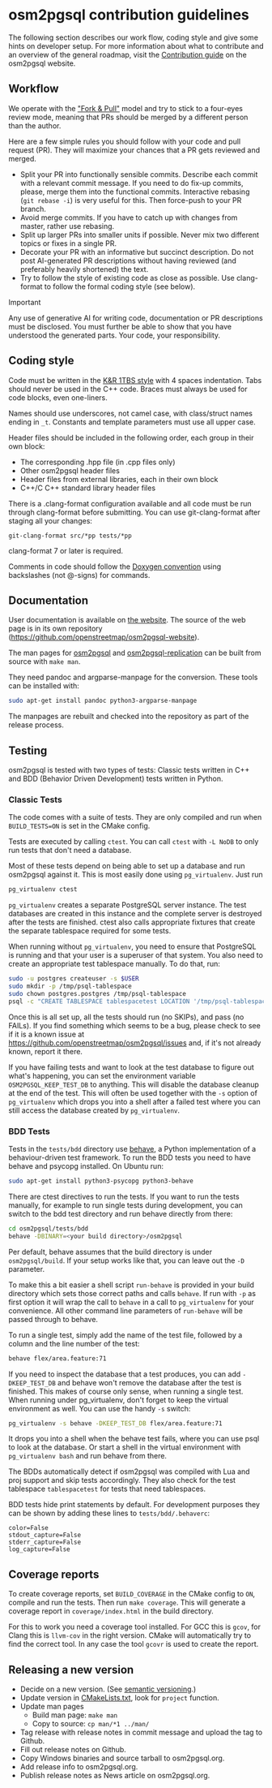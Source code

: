 # osm2pgsql contribution guidelines

The following section describes our work flow, coding style and give some
hints on developer setup.
For more information about what to contribute and an overview
of the general roadmap, visit the [Contribution guide](https://osm2pgsql.org/contribute/)
on the osm2pgsql website.

## Workflow

We operate with the
["Fork & Pull"](https://help.github.com/articles/using-pull-requests) model
and try to stick to a four-eyes review mode, meaning that PRs should be merged
by a different person than the author.

Here are a few simple rules you should follow with your code and pull request (PR).
They will maximize your chances that a PR gets reviewed and merged.

* Split your PR into functionally sensible commits. Describe each commit with
  a relevant commit message. If you need to do fix-up commits, please, merge
  them into the functional commits. Interactive rebasing (`git rebase -i`) is
  very useful for this. Then force-push to your PR branch.
* Avoid merge commits. If you have to catch up with changes from master,
  rather use rebasing.
* Split up larger PRs into smaller units if possible. Never mix two different
  topics or fixes in a single PR.
* Decorate your PR with an informative but succinct description. Do not post
  AI-generated PR descriptions without having reviewed (and preferably heavily
  shortened) the text.
* Try to follow the style of existing code as close as possible. Use
  clang-format to follow the formal coding style (see below).

> [!IMPORTANT]
> Any use of generative AI for writing code, documentation or PR descriptions
> must be disclosed. You must further be able to show that you have understood
> the generated parts. Your code, your responsibility.

## Coding style

Code must be written in the
[K&R 1TBS style](https://en.wikipedia.org/wiki/Indent_style#Variant:_1TBS) with
4 spaces indentation. Tabs should never be used in the C++ code. Braces must
always be used for code blocks, even one-liners.

Names should use underscores, not camel case, with class/struct names ending in
`_t`. Constants and template parameters must use all upper case.

Header files should be included in the following order, each group in their own
block:

* The corresponding .hpp file (in .cpp files only)
* Other osm2pgsql header files
* Header files from external libraries, each in their own block
* C++/C C++ standard library header files

There is a .clang-format configuration available and all code must be run
through clang-format before submitting. You can use git-clang-format after
staging all your changes:

    git-clang-format src/*pp tests/*pp

clang-format 7 or later is required.

Comments in code should follow the [Doxygen
convention](https://www.doxygen.nl/manual/docblocks.html) using backslashes
(not @-signs) for commands.

## Documentation

User documentation is available on [the website](https://osm2pgsql.org/). The
source of the web page is in its own repository
(https://github.com/openstreetmap/osm2pgsql-website).

The man pages for [osm2pgsql](man/osm2pgsql.1) and
[osm2pgsql-replication](man/osm2pgsql-replication.1) can be built from source
with `make man`.

They need pandoc and argparse-manpage for the conversion. These tools can be
installed with:

```sh
sudo apt-get install pandoc python3-argparse-manpage
```

The manpages are rebuilt and checked into the repository as part of the
release process.

## Testing

osm2pgsql is tested with two types of tests: Classic tests written in C++ and
BDD (Behavior Driven Development) tests written in Python.

### Classic Tests

The code comes with a suite of tests. They are only compiled and run when
`BUILD_TESTS=ON` is set in the CMake config.

Tests are executed by calling `ctest`. You can call `ctest` with `-L NoDB` to
only run tests that don't need a database.

Most of these tests depend on being able to set up a database and run osm2pgsql
against it. This is most easily done using `pg_virtualenv`. Just run

```sh
pg_virtualenv ctest
```

`pg_virtualenv` creates a separate PostgreSQL server instance. The test databases
are created in this instance and the complete server is destroyed after the
tests are finished. ctest also calls appropriate fixtures that create the
separate tablespace required for some tests.

When running without `pg_virtualenv`, you need to ensure that PostgreSQL is
running and that your user is a superuser of that system. You also need to
create an appropriate test tablespace manually. To do that, run:

```sh
sudo -u postgres createuser -s $USER
sudo mkdir -p /tmp/psql-tablespace
sudo chown postgres.postgres /tmp/psql-tablespace
psql -c "CREATE TABLESPACE tablespacetest LOCATION '/tmp/psql-tablespace'" postgres
```

Once this is all set up, all the tests should run (no SKIPs), and pass (no
FAILs). If you find something which seems to be a bug, please check to see if
it is a known issue at https://github.com/openstreetmap/osm2pgsql/issues and,
if it's not already known, report it there.

If you have failing tests and want to look at the test database to figure out
what's happening, you can set the environment variable `OSM2PGSQL_KEEP_TEST_DB`
to anything. This will disable the database cleanup at the end of the test.
This will often be used together with the `-s` option of `pg_virtualenv` which
drops you into a shell after a failed test where you can still access the
database created by `pg_virtualenv`.

### BDD Tests

Tests in the `tests/bdd` directory use [behave](https://github.com/behave/behave),
a Python implementation of a behaviour-driven test framework. To run the
BDD tests you need to have behave and psycopg installed. On Ubuntu run:

```sh
sudo apt-get install python3-psycopg python3-behave
```

There are ctest directives to run the tests. If you want to run the tests
manually, for example to run single tests during development, you can
switch to the bdd test directory and run behave directly from there:

```sh
cd osm2pgsql/tests/bdd
behave -DBINARY=<your build directory>/osm2pgsql
```

Per default, behave assumes that the build directory is under `osm2pgsql/build`.
If your setup works like that, you can leave out the `-D` parameter.

To make this a bit easier a shell script `run-behave` is provided in your
build directory which sets those correct paths and calls `behave`. If run
with `-p` as first option it will wrap the call to `behave` in a call to
`pg_virtualenv` for your convenience. All other command line parameters of
`run-behave` will be passed through to behave.

To run a single test, simply add the name of the test file, followed by a
column and the line number of the test:

```sh
behave flex/area.feature:71
```

If you need to inspect the database that a test produces, you can add
`-DKEEP_TEST_DB` and behave won't remove the database after the test is
finished. This makes of course only sense, when running a single test.
When running under pg_virtualenv, don't forget to keep the virtual environment
as well. You can use the handy `-s` switch:

```sh
pg_virtualenv -s behave -DKEEP_TEST_DB flex/area.feature:71
```

It drops you into a shell when the behave test fails, where you can use
psql to look at the database. Or start a shell in the virtual environment
with `pg_virtualenv bash` and run behave from there.

The BDDs automatically detect if osm2pgsql was compiled with Lua and
proj support and skip tests accordingly. They also check for the test
tablespace `tablespacetest` for tests that need tablespaces.

BDD tests hide print statements by default. For development purposes they
can be shown by adding these lines to `tests/bdd/.behaverc`:

```
color=False
stdout_capture=False
stderr_capture=False
log_capture=False
```

## Coverage reports

To create coverage reports, set `BUILD_COVERAGE` in the CMake config to `ON`,
compile and run the tests. Then run `make coverage`. This will generate a
coverage report in `coverage/index.html` in the build directory.

For this to work you need a coverage tool installed. For GCC this is `gcov`,
for Clang this is `llvm-cov` in the right version. CMake will automatically
try to find the correct tool. In any case the tool `gcovr` is used to create
the report.

## Releasing a new version

* Decide on a new version. (See [semantic versioning](https://semver.org/).)
* Update version in [CMakeLists.txt](CMakeLists.txt), look for `project` function.
* Update man pages
  * Build man page: `make man`
  * Copy to source: `cp man/*1 ../man/`
* Tag release with release notes in commit message and upload the tag to Github.
* Fill out release notes on Github.
* Copy Windows binaries and source tarball to osm2pgsql.org.
* Add release info to osm2pgsql.org.
* Publish release notes as News article on osm2pgsql.org.

